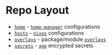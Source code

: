 # **Repo Layout** #
- [``home``](home) - [``home-manager``](https://github.com/nix-community/home-manager) configurations
- [``hosts``](hosts) - [``nixos``](https://nixos.org/manual/nixos/stable) configurations
- [``overlays``](overlays) - package/module [``overlays``](https://nixos.wiki/wiki/Overlays)
- [``secrets``](secrets) - [``age``](https://github.com/FiloSottile/age) encrypted secrets
